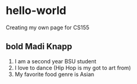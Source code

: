 # hello-world
Creating my own page for CS155

## **bold** Madi Knapp
1. I am a second year BSU student
2. I love to dance (Hip Hop is my got to art from)
3. My favorite food genre is Asian
